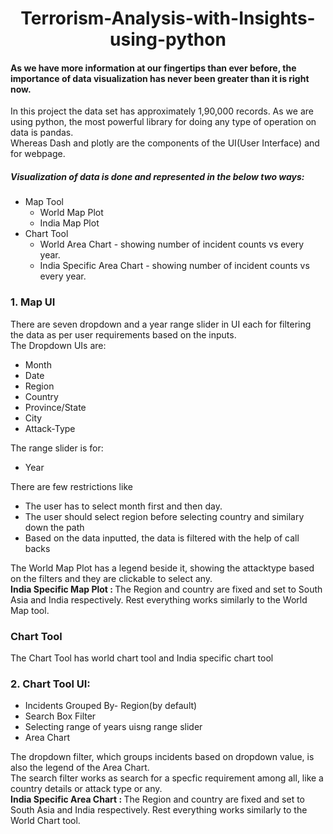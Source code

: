 <html>
  <head>
  </head>
  <body>
    <center><h1>Terrorism-Analysis-with-Insights-using-python</h1></center>
    <h4>
      As we have more information at our fingertips than ever before, the importance of data visualization has never been greater than it is right now.
    </h4>
    <div>
    In this project the data set has approximately 1,90,000 records.
    As we are using python, the most powerful library for doing any type of operation on data is pandas.
    <br>
    Whereas Dash and plotly are the components of the UI(User Interface) and for webpage.
    </div>
    <h5>Visualization of data is done and represented in the below two ways:</h5>
    <ul>
      <li>
        Map Tool
        <ul>
          <li>World Map Plot</li>
          <li>India Map Plot</li>
        </ul>
      </li>
      <li>
        Chart Tool
        <ul>
          <li>World Area Chart - showing number of incident counts vs every year.</li>
          <li>India Specific Area Chart - showing number of incident counts vs every year.</li>
        </ul>
      </li>
    </ul>
    <h3>1. Map UI</h3>
    <div>
      There are seven dropdown and a year range slider in UI each for filtering the data as per user requirements based on the inputs.
    </div>
    <div>The Dropdown UIs are:
      <ul>
        <li>Month</li>
        <li>Date</li>
        <li>Region</li>
        <li>Country</li>
        <li>Province/State</li>
        <li>City</li>
        <li>Attack-Type</li>
      </ul>
      The range slider is for:
      <ul>
        <li>Year</li>
      </ul>
      There are few restrictions like 
      <ul>
        <li>The user has to select month first and then day.</li>
        <li>The user should select region before selecting country and similary down the path</li>
        <li>Based on the data inputted, the data is filtered with the help of call backs</li>
      </ul>
    </div>
    <div>
      The World Map Plot has a legend beside it, showing the attacktype based on the filters and they are clickable to select any.
    </div>
    <div>
      <b>
        India Specific Map Plot :
      </b> 
          The Region and country are fixed and set to South Asia and India respectively. Rest everything works similarly to the World Map tool.
      <div>
      <h3>Chart Tool</h3>
      <div>The Chart Tool has world chart tool and India specific chart tool</div>
      <h3>2. Chart Tool UI:</h3>
      <div>
        <ul>
          <li>Incidents Grouped By- Region(by default)</li>
          <li>Search Box Filter</li>
          <li>Selecting range of years uisng range slider</li>
          <li>Area Chart</li>
        </ul>
      </div>
      <div>
        The dropdown filter, which groups incidents based on dropdown value, is also the legend of the Area Chart.
      </div>
      <div>
        The search filter works as search for a specfic requirement among all, like a country details or attack type or any.
      </div>
      <div>
        <b>
          India Specific Area Chart :
        </b>
     The Region and country are fixed and set to South Asia and India respectively. Rest everything works similarly to the World Chart tool.
      </div>
    </div>
    
  </body>
</html>

